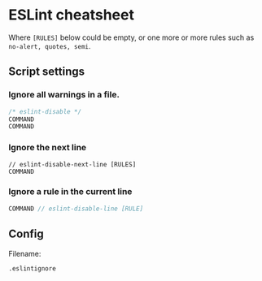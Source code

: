 # ESLint cheatsheet

Where `[RULES]` below could be empty, or one more or more rules such as `no-alert, quotes, semi`.

## Script settings

### Ignore all warnings in a file.

```javascript
/* eslint-disable */
COMMAND
COMMAND
```

### Ignore the next line

```
// eslint-disable-next-line [RULES]
COMMAND
```

### Ignore a rule in the current line

```javascript
COMMAND // eslint-disable-line [RULE]
```

## Config

Filename:

```
.eslintignore
```
